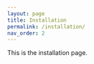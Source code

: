```yaml
---
layout: page
title: Installation
permalink: /installation/
nav_order: 2
---
```


This is the installation page.
